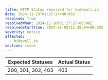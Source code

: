 ```yaml
---
title: HTTP Status resolved for hidewall.io
date: 2024-11-10T01:27:27+00:00Z
resolved: True
resolvedWhen: 2024-11-10T01:27:27+00:00Z
resolvedStartTime: 2024-11-08T11:28:04+00:00Z
severity: notice
affected:
  - hidewall.io
section: issue
---
```


| Expected Statuses | Actual Status  |
|-------------------|----------------|
| 200, 301, 302, 403 | 403 |
